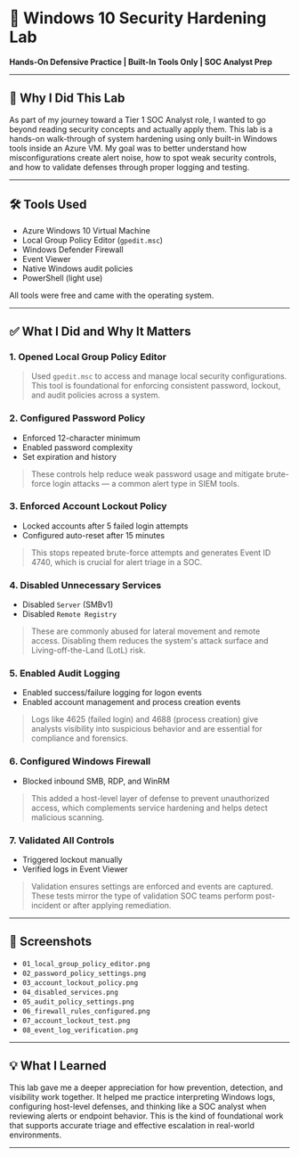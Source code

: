 # 🔐 Windows 10 Security Hardening Lab  
**Hands-On Defensive Practice | Built-In Tools Only | SOC Analyst Prep**

---

## 🧠 Why I Did This Lab

As part of my journey toward a Tier 1 SOC Analyst role, I wanted to go beyond reading security concepts and actually apply them. This lab is a hands-on walk-through of system hardening using only built-in Windows tools inside an Azure VM. My goal was to better understand how misconfigurations create alert noise, how to spot weak security controls, and how to validate defenses through proper logging and testing.

---

## 🛠️ Tools Used

- Azure Windows 10 Virtual Machine  
- Local Group Policy Editor (`gpedit.msc`)  
- Windows Defender Firewall  
- Event Viewer  
- Native Windows audit policies  
- PowerShell (light use)

All tools were free and came with the operating system.

---

## ✅ What I Did and Why It Matters

### 1. Opened Local Group Policy Editor  
> Used `gpedit.msc` to access and manage local security configurations. This tool is foundational for enforcing consistent password, lockout, and audit policies across a system.

### 2. Configured Password Policy  
- Enforced 12-character minimum  
- Enabled password complexity  
- Set expiration and history  
> These controls help reduce weak password usage and mitigate brute-force login attacks — a common alert type in SIEM tools.

### 3. Enforced Account Lockout Policy  
- Locked accounts after 5 failed login attempts  
- Configured auto-reset after 15 minutes  
> This stops repeated brute-force attempts and generates Event ID 4740, which is crucial for alert triage in a SOC.

### 4. Disabled Unnecessary Services  
- Disabled `Server` (SMBv1)  
- Disabled `Remote Registry`  
> These are commonly abused for lateral movement and remote access. Disabling them reduces the system's attack surface and Living-off-the-Land (LotL) risk.

### 5. Enabled Audit Logging  
- Enabled success/failure logging for logon events  
- Enabled account management and process creation events  
> Logs like 4625 (failed login) and 4688 (process creation) give analysts visibility into suspicious behavior and are essential for compliance and forensics.

### 6. Configured Windows Firewall  
- Blocked inbound SMB, RDP, and WinRM  
> This added a host-level layer of defense to prevent unauthorized access, which complements service hardening and helps detect malicious scanning.

### 7. Validated All Controls  
- Triggered lockout manually  
- Verified logs in Event Viewer  
> Validation ensures settings are enforced and events are captured. These tests mirror the type of validation SOC teams perform post-incident or after applying remediation.

---

## 📸 Screenshots

- `01_local_group_policy_editor.png`  
- `02_password_policy_settings.png`  
- `03_account_lockout_policy.png`  
- `04_disabled_services.png`  
- `05_audit_policy_settings.png`  
- `06_firewall_rules_configured.png`  
- `07_account_lockout_test.png`  
- `08_event_log_verification.png`

---

## 💡 What I Learned

This lab gave me a deeper appreciation for how prevention, detection, and visibility work together. It helped me practice interpreting Windows logs, configuring host-level defenses, and thinking like a SOC analyst when reviewing alerts or endpoint behavior. This is the kind of foundational work that supports accurate triage and effective escalation in real-world environments.

---

